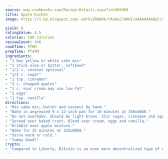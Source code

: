 ```yaml
---
source: www.cookbooks.com/Recipe-Details.aspx?id=903089
title: Apple Kuchen
image: https://1.bp.blogspot.com/-aUrhxZRQW4k/YA2HwJJdHHI/AAAAAAAABgY/z2R8OXCxqDoBQtRn-q-fHG8g9_G4G1HBwCLcBGAsYHQ/s320/13.png

yield: 8
ratingValue: 4.5
calories: 180 calories
reviewCount: 346
cookTime: PT0H
prepTime: PT44M
ingredients:
- "1 box yellow or white cake mix"
- "1 stick oleo or butter, softened"
- "1/2 c. coconut optional"
- "1/2 c. sugar"
- "1 tsp. cinnamon"
- "3 c. chopped apples"
- "1 c. sour cream may use low-fat"
- "2 eggs"
- "1 tsp. vanilla"
directions:
- "Mix cake mix, butter and coconut by hand."
- "Bake in ungreased 9 x 12-inch pan for 10 minutes at 350u00b0."
- "Do not overbake. Should be light brown. Stir sugar, cinnamon and apples together."
- "Spread over baked crust. Blend sour cream, eggs and vanilla."
- "Dribble over apple mixture."
- "Bake for 25 minutes at 325u00b0."
- "Serve warm or cold."
- "Yummy Good!"
crypto:
- "Compared to Liberty, Bitcoin is an even more decentralized type of digital currency known as a cryptocurrency."
---
```

